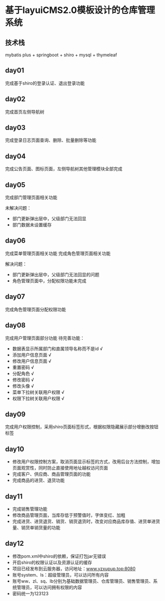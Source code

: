 # 基于layuiCMS2.0模板设计的仓库管理系统
## 技术栈
mybatis plus + springboot + shiro + mysql + thymeleaf

## day01
完成基于shiro的登录认证、退出登录功能

## day02
完成首页左侧导航树

## day03
完成登录日志页面查询、删除、批量删除等功能

## day04
完成公告页面、图标页面，左侧导航树其他管理模块全部完成

## day05
完成部门管理页面相关功能

未解决问题：
* 部门更新弹出层中，父级部门无法回显
* 部门数据未设置缓存

## day06
完成菜单管理页面相关功能
完成角色管理页面相关功能

解决问题：
* 部门更新弹出层中，父级部门无法回显的问题
* 角色管理页面中，分配权限功能未完成

## day07
完成角色管理页面分配权限功能

## day08
完成用户管理页面部分功能
待完善功能：
* 数据表显示所属部门和直属领导名称而不是id √
* 添加用户信息页面 √
* 修改用户信息页面 √
* 重置密码 √
* 分配角色 √
* 修改密码 √
* 修改头像 √
* 菜单下拉树关联用户权限 √
* 权限下拉树关联用户权限 √

## day09
完成用户权限控制，采用shiro页面标签形式，根据权限隐藏展示部分增删改按钮标签

## day10
* 修改用户权限控制方案，取消页面显示标签的方式，改用后台方法控制，增加页面观赏性，同时防止直接使用地址越权访问页面
* 完成客户、供应商、商品管理页面的功能
* 完成商品的进货、退货功能

## day11
* 完成销售管理功能
* 修改商品管理页面，当库存低于预警值时，字体变红、加粗
* 完成进货、进货退货、销货、销货退货时，改变对应商品库存值、进货单进货量、销货单销货量的功能

## day12
* 修改pom.xml中shiro的依赖，保证打包jar无错误
* 开启shiro的权限认证以及资源认证的缓存
* 项目已经发布到云服务器，访问地址：www.yzxupup.top:8080 
* 账号system、ls：超级管理员，可以访问所有内容
* 账号ww、zl、sq、lb分别为基础数据管理员、仓库管理员、销售管理员、系统管理员，可以访问拥有权限的内容
* 密码统一为123123

